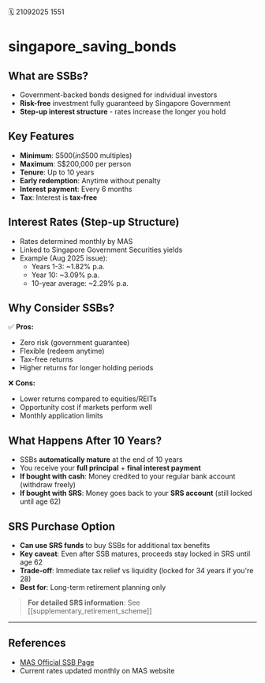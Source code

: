 🗓️ 21092025 1551

# singapore_saving_bonds

## What are SSBs?
- Government-backed bonds designed for individual investors
- **Risk-free** investment fully guaranteed by Singapore Government
- **Step-up interest structure** - rates increase the longer you hold

## Key Features
- **Minimum**: S$500 (in S$500 multiples)
- **Maximum**: S$200,000 per person
- **Tenure**: Up to 10 years
- **Early redemption**: Anytime without penalty
- **Interest payment**: Every 6 months
- **Tax**: Interest is **tax-free**

## Interest Rates (Step-up Structure)
- Rates determined monthly by MAS
- Linked to Singapore Government Securities yields
- Example (Aug 2025 issue):
  - Years 1-3: ~1.82% p.a.
  - Year 10: ~3.09% p.a.
  - 10-year average: ~2.29% p.a.

## Why Consider SSBs?
✅ **Pros:**
- Zero risk (government guarantee)
- Flexible (redeem anytime)
- Tax-free returns
- Higher returns for longer holding periods

❌ **Cons:**
- Lower returns compared to equities/REITs
- Opportunity cost if markets perform well
- Monthly application limits

## What Happens After 10 Years?
- SSBs **automatically mature** at the end of 10 years
- You receive your **full principal** + **final interest payment**
- **If bought with cash**: Money credited to your regular bank account (withdraw freely)
- **If bought with SRS**: Money goes back to your **SRS account** (still locked until age 62)

## SRS Purchase Option
- **Can use SRS funds** to buy SSBs for additional tax benefits
- **Key caveat**: Even after SSB matures, proceeds stay locked in SRS until age 62
- **Trade-off**: Immediate tax relief vs liquidity (locked for 34 years if you're 28)
- **Best for**: Long-term retirement planning only

> **For detailed SRS information**: See [[supplementary_retirement_scheme]]

---
## References
- [MAS Official SSB Page](https://www.mas.gov.sg/bonds-and-bills/savings-bonds)
- Current rates updated monthly on MAS website
